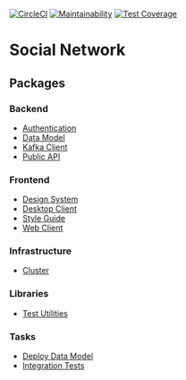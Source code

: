 [![CircleCI](https://circleci.com/gh/davidchristie/social-network.svg?style=svg)](https://circleci.com/gh/davidchristie/social-network)
[![Maintainability](https://api.codeclimate.com/v1/badges/a32339ac72c60b22b838/maintainability)](https://codeclimate.com/github/davidchristie/social-network/maintainability)
[![Test Coverage](https://api.codeclimate.com/v1/badges/a32339ac72c60b22b838/test_coverage)](https://codeclimate.com/github/davidchristie/social-network/test_coverage)

# Social Network

## Packages

### Backend

* [Authentication](packages/backend/authentication)
* [Data Model](packages/backend/data-model)
* [Kafka Client](packages/backend/kafka-client)
* [Public API](packages/backend/public-api)

### Frontend

* [Design System](packages/frontend/design-system)
* [Desktop Client](packages/frontend/desktop-client)
* [Style Guide](packages/frontend/style-guide)
* [Web Client](packages/frontend/web-client)

### Infrastructure

* [Cluster](packages/infrastructure)

### Libraries

* [Test Utilities](packages/libraries/test-utilities)

### Tasks

* [Deploy Data Model](packages/tasks/deploy-data-model)
* [Integration Tests](packages/tasks/integration-tests)
